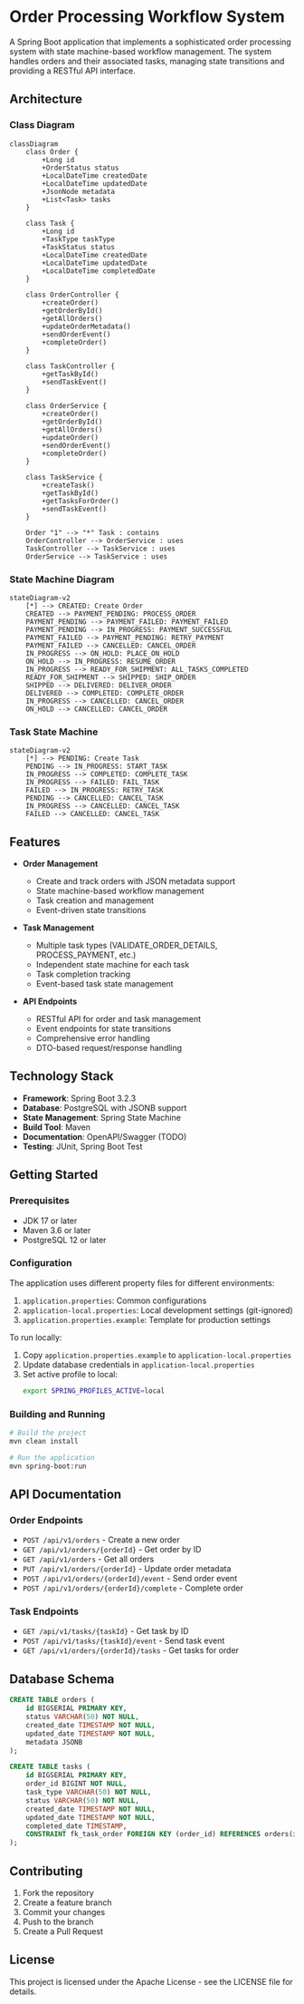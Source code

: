 # Order Processing Workflow System

A Spring Boot application that implements a sophisticated order processing system with state machine-based workflow management. The system handles orders and their associated tasks, managing state transitions and providing a RESTful API interface.

## Architecture

### Class Diagram

```mermaid
classDiagram
    class Order {
        +Long id
        +OrderStatus status
        +LocalDateTime createdDate
        +LocalDateTime updatedDate
        +JsonNode metadata
        +List<Task> tasks
    }

    class Task {
        +Long id
        +TaskType taskType
        +TaskStatus status
        +LocalDateTime createdDate
        +LocalDateTime updatedDate
        +LocalDateTime completedDate
    }

    class OrderController {
        +createOrder()
        +getOrderById()
        +getAllOrders()
        +updateOrderMetadata()
        +sendOrderEvent()
        +completeOrder()
    }

    class TaskController {
        +getTaskById()
        +sendTaskEvent()
    }

    class OrderService {
        +createOrder()
        +getOrderById()
        +getAllOrders()
        +updateOrder()
        +sendOrderEvent()
        +completeOrder()
    }

    class TaskService {
        +createTask()
        +getTaskById()
        +getTasksForOrder()
        +sendTaskEvent()
    }

    Order "1" --> "*" Task : contains
    OrderController --> OrderService : uses
    TaskController --> TaskService : uses
    OrderService --> TaskService : uses
```

### State Machine Diagram

```mermaid
stateDiagram-v2
    [*] --> CREATED: Create Order
    CREATED --> PAYMENT_PENDING: PROCESS_ORDER
    PAYMENT_PENDING --> PAYMENT_FAILED: PAYMENT_FAILED
    PAYMENT_PENDING --> IN_PROGRESS: PAYMENT_SUCCESSFUL
    PAYMENT_FAILED --> PAYMENT_PENDING: RETRY_PAYMENT
    PAYMENT_FAILED --> CANCELLED: CANCEL_ORDER
    IN_PROGRESS --> ON_HOLD: PLACE_ON_HOLD
    ON_HOLD --> IN_PROGRESS: RESUME_ORDER
    IN_PROGRESS --> READY_FOR_SHIPMENT: ALL_TASKS_COMPLETED
    READY_FOR_SHIPMENT --> SHIPPED: SHIP_ORDER
    SHIPPED --> DELIVERED: DELIVER_ORDER
    DELIVERED --> COMPLETED: COMPLETE_ORDER
    IN_PROGRESS --> CANCELLED: CANCEL_ORDER
    ON_HOLD --> CANCELLED: CANCEL_ORDER
```

### Task State Machine

```mermaid
stateDiagram-v2
    [*] --> PENDING: Create Task
    PENDING --> IN_PROGRESS: START_TASK
    IN_PROGRESS --> COMPLETED: COMPLETE_TASK
    IN_PROGRESS --> FAILED: FAIL_TASK
    FAILED --> IN_PROGRESS: RETRY_TASK
    PENDING --> CANCELLED: CANCEL_TASK
    IN_PROGRESS --> CANCELLED: CANCEL_TASK
    FAILED --> CANCELLED: CANCEL_TASK
```

## Features

- **Order Management**

  - Create and track orders with JSON metadata support
  - State machine-based workflow management
  - Task creation and management
  - Event-driven state transitions

- **Task Management**

  - Multiple task types (VALIDATE_ORDER_DETAILS, PROCESS_PAYMENT, etc.)
  - Independent state machine for each task
  - Task completion tracking
  - Event-based task state management

- **API Endpoints**
  - RESTful API for order and task management
  - Event endpoints for state transitions
  - Comprehensive error handling
  - DTO-based request/response handling

## Technology Stack

- **Framework**: Spring Boot 3.2.3
- **Database**: PostgreSQL with JSONB support
- **State Management**: Spring State Machine
- **Build Tool**: Maven
- **Documentation**: OpenAPI/Swagger (TODO)
- **Testing**: JUnit, Spring Boot Test

## Getting Started

### Prerequisites

- JDK 17 or later
- Maven 3.6 or later
- PostgreSQL 12 or later

### Configuration

The application uses different property files for different environments:

1. `application.properties`: Common configurations
2. `application-local.properties`: Local development settings (git-ignored)
3. `application.properties.example`: Template for production settings

To run locally:

1. Copy `application.properties.example` to `application-local.properties`
2. Update database credentials in `application-local.properties`
3. Set active profile to local:
   ```bash
   export SPRING_PROFILES_ACTIVE=local
   ```

### Building and Running

```bash
# Build the project
mvn clean install

# Run the application
mvn spring-boot:run
```

## API Documentation

### Order Endpoints

- `POST /api/v1/orders` - Create a new order
- `GET /api/v1/orders/{orderId}` - Get order by ID
- `GET /api/v1/orders` - Get all orders
- `PUT /api/v1/orders/{orderId}` - Update order metadata
- `POST /api/v1/orders/{orderId}/event` - Send order event
- `POST /api/v1/orders/{orderId}/complete` - Complete order

### Task Endpoints

- `GET /api/v1/tasks/{taskId}` - Get task by ID
- `POST /api/v1/tasks/{taskId}/event` - Send task event
- `GET /api/v1/orders/{orderId}/tasks` - Get tasks for order

## Database Schema

```sql
CREATE TABLE orders (
    id BIGSERIAL PRIMARY KEY,
    status VARCHAR(50) NOT NULL,
    created_date TIMESTAMP NOT NULL,
    updated_date TIMESTAMP NOT NULL,
    metadata JSONB
);

CREATE TABLE tasks (
    id BIGSERIAL PRIMARY KEY,
    order_id BIGINT NOT NULL,
    task_type VARCHAR(50) NOT NULL,
    status VARCHAR(50) NOT NULL,
    created_date TIMESTAMP NOT NULL,
    updated_date TIMESTAMP NOT NULL,
    completed_date TIMESTAMP,
    CONSTRAINT fk_task_order FOREIGN KEY (order_id) REFERENCES orders(id)
);
```

## Contributing

1. Fork the repository
2. Create a feature branch
3. Commit your changes
4. Push to the branch
5. Create a Pull Request

## License

This project is licensed under the Apache License - see the LICENSE file for details.
